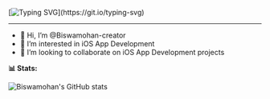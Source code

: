 [![Typing SVG](https://readme-typing-svg.demolab.com?font=Fira+Code&pause=1000&center=true&vCenter=true&width=435&lines=print(%22Hello+World!%22);printf(%22Hello+World!%22);System.out.print(%22Hello+World!%22))](https://git.io/typing-svg)
_______________________________________________________________________________________________________________________________________________

- 👋 Hi, I’m @Biswamohan-creator
- 👀 I’m interested in iOS App Development
- 🏢 I’m looking to collaborate on iOS App Development projects

<!---
Biswamohan-creator/Biswamohan-creator is a ✨ special ✨ repository because its `README.md` (this file) appears on your GitHub profile.
You can click the Preview link to take a look at your changes.
--->
**📊 Stats:**

![Biswamohan's GitHub stats](https://github-readme-stats.vercel.app/api?username=Biswamohan-creator&show_icons=true&theme=radical)
